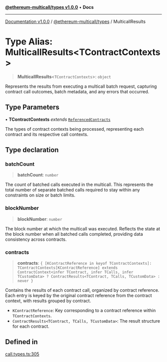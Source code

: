 [**@ethereum-multicall/types v1.0.0**](../README.md) • **Docs**

***

[Documentation v1.0.0](../../../packages.md) / [@ethereum-multicall/types](../README.md) / MulticallResults

# Type Alias: MulticallResults\<TContractContexts\>

> **MulticallResults**\<`TContractContexts`\>: `object`

Represents the results from executing a multicall batch request, capturing contract call outcomes,
batch metadata, and any errors that occurred.

## Type Parameters

• **TContractContexts** *extends* [`ReferencedContracts`](ReferencedContracts.md)

The types of contract contexts being processed, representing each contract and its respective call contexts.

## Type declaration

### batchCount

> **batchCount**: `number`

The count of batched calls executed in the multicall.
This represents the total number of separate batched calls required to stay within any constraints on size or batch limits.

### blockNumber

> **blockNumber**: `number`

The block number at which the multicall was executed.
Reflects the state at the block number when all batched calls completed, providing data consistency across contracts.

### contracts

> **contracts**: `{ [KContractReference in keyof TContractContexts]: TContractContexts[KContractReference] extends ContractContext<infer TContract, infer TCalls, infer TCustomData> ? ContractResults<TContract, TCalls, TCustomData> : never }`

Contains the results of each contract call, organized by contract reference.
Each entry is keyed by the original contract reference from the contract context, with results grouped by contract.

- `KContractReference`: Key corresponding to a contract reference within `TContractContexts`.
- `ContractResults<TContract, TCalls, TCustomData>`: The result structure for each contract.

## Defined in

[call.types.ts:305](https://github.com/niZmosis/ethereum-multicall/blob/2a2d077a99c23b464a4e40dd6375d06ce98594bd/packages/types/src/call.types.ts#L305)
